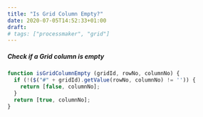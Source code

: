 ```yaml
---
title: "Is Grid Column Empty?"
date: 2020-07-05T14:52:33+01:00
draft: 
# tags: ["processmaker", "grid"]
---
```



##### Check if a Grid column is empty

```javascript
function isGridColumnEmpty (gridId, rowNo, columnNo) {
  if (!($("#" + gridId).getValue(rowNo, columnNo) != '')) {
    return [false, columnNo];
  }
  return [true, columnNo];
}
```